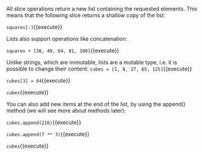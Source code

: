 
All slice operations return a new list containing the requested elements. This means that the following slice returns a shallow copy of the list:

`squares[:]`{{execute}} 

Lists also support operations like concatenation:

`squares + [36, 49, 64, 81, 100]`{{execute}} 

Unlike strings, which are immutable, lists are a mutable type, i.e. it is possible to change their content:
`cubes = [1, 8, 27, 65, 125]`{{execute}} 

`cubes[3] = 64`{{execute}} 

`cubes`{{execute}}

You can also add new items at the end of the list, by using the append() method (we will see more about methods later):

`cubes.append(216)`{{execute}}

`cubes.append(7 ** 3)`{{execute}}

`cubes`{{execute}}

